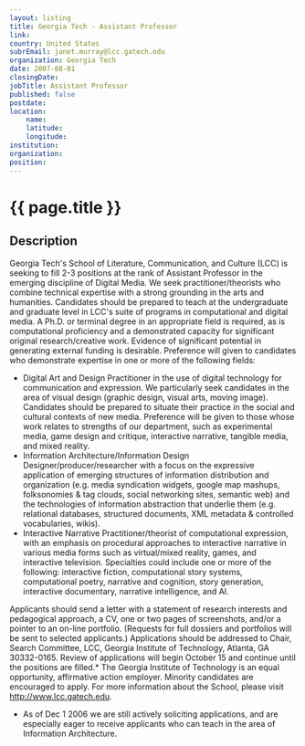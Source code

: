 ```yaml
---
layout: listing
title: Georgia Tech - Assistant Professor
link:
country: United States
subrEmail: janet.murray@lcc.gatech.edu
organization: Georgia Tech 
date: 2007-08-01
closingDate: 
jobTitle: Assistant Professor
published: false
postdate:
location:
    name: 
    latitude: 
    longitude: 
institution: 
organization: 
position: 
--- 
```



# {{ page.title }}

## Description









<p>
Georgia Tech's School of Literature, Communication, and Culture (LCC) is seeking to fill 2-3 positions at the rank of Assistant Professor in the emerging discipline of Digital Media. We seek practitioner/theorists who combine technical expertise with a strong grounding in the arts and humanities. Candidates should be prepared to teach at the undergraduate and graduate level in LCC's suite of programs in computational and digital media. A Ph.D. or terminal degree in an appropriate field is required, as is computational proficiency and a demonstrated capacity for significant original research/creative work. Evidence of significant potential in generating external funding is desirable. Preference will given to candidates who demonstrate expertise in one or more of the following fields:</p>

<ul>

<li>Digital Art and Design Practitioner in the use of digital technology for communication and expression. We particularly seek candidates in the area of visual design (graphic design, visual arts, moving image). Candidates should be prepared to situate their practice in the social and cultural contexts of new media. Preference will be given to those whose work relates to strengths of our department, such as experimental media, game design and critique, interactive narrative, tangible media, and mixed reality.</li>

<li>Information Architecture/Information Design Designer/producer/researcher with a focus on the expressive application of emerging structures of information distribution and organization (e.g. media syndication widgets, google map mashups, folksonomies & tag clouds, social networking sites, semantic web) and the technologies of information abstraction that underlie them (e.g. relational databases, structured documents, XML metadata & controlled vocabularies, wikis).</li>

<li>Interactive Narrative Practitioner/theorist of computational expression, with an emphasis on procedural approaches to interactive narrative in various media forms such as virtual/mixed reality, games, and interactive television. Specialties could include one or more of the following: interactive fiction, computational story systems, computational poetry, narrative and cognition, story generation, interactive documentary, narrative intelligence, and AI.</li>
</ul>
<p>Applicants should send a letter with a statement of research interests and pedagogical approach, a CV, one or two pages of screenshots, and/or a pointer to an on-line portfolio. (Requests for full dossiers and portfolios will be sent to selected applicants.) Applications should be addressed to Chair, Search Committee, LCC, Georgia Institute of Technology, Atlanta, GA 30332-0165. Review of applications will begin October 15 and continue until the positions are filled.* The Georgia Institute of Technology is an equal opportunity, affirmative action employer. Minority candidates are encouraged to apply. For more information about the School, please visit <a href="http://www.lcc.gatech.edu">http://www.lcc.gatech.edu</a>.</p>

* As of Dec 1 2006 we are still actively soliciting applications, and are especially eager to receive applicants who can teach in the area of Information Architecture.
</p>
